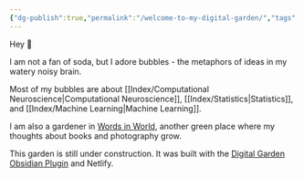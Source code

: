```yaml
---
{"dg-publish":true,"permalink":"/welcome-to-my-digital-garden/","tags":"gardenEntry"}
---
```



Hey 🌱

I am not a fan of soda, but I adore bubbles - the metaphors of ideas in my watery noisy brain.   

Most of my bubbles are about [[Index/Computational Neuroscience\|Computational Neuroscience]], [[Index/Statistics\|Statistics]], and [[Index/Machine Learning\|Machine Learning]]. 

I am also a gardener in [Words in World](https://words-in-world.vercel.app), another green place where my thoughts about books and photography grow. 

This garden is still under construction. 
It was built with the [Digital Garden Obsidian Plugin](https://github.com/oleeskild/Obsidian-Digital-Garden) and Netlify.